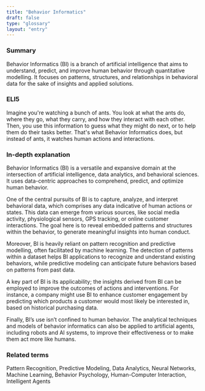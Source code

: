 ```yaml
---
title: "Behavior Informatics"
draft: false
type: "glossary"
layout: "entry"
---
```


### Summary
Behavior Informatics (BI) is a branch of artificial intelligence that aims to understand, predict, and improve human behavior through quantitative modelling. It focuses on patterns, structures, and relationships in behavioral data for the sake of insights and applied solutions.

### ELI5
Imagine you're watching a bunch of ants. You look at what the ants do, where they go, what they carry, and how they interact with each other. Then, you use this information to guess what they might do next, or to help them do their tasks better. That's what Behavior Informatics does, but instead of ants, it watches human actions and interactions.

### In-depth explanation
Behavior Informatics (BI) is a versatile and expansive domain at the intersection of artificial intelligence, data analytics, and behavioral sciences. It uses data-centric approaches to comprehend, predict, and optimize human behavior.

One of the central pursuits of BI is to capture, analyze, and interpret behavioral data, which comprises any data indicative of human actions or states. This data can emerge from various sources, like social media activity, physiological sensors, GPS tracking, or online customer interactions. The goal here is to reveal embedded patterns and structures within the behavior, to generate meaningful insights into human conduct.

Moreover, BI is heavily reliant on pattern recognition and predictive modelling, often facilitated by machine learning. The detection of patterns within a dataset helps BI applications to recognize and understand existing behaviors, while predictive modeling can anticipate future behaviors based on patterns from past data.

A key part of BI is its applicability; the insights derived from BI can be employed to improve the outcomes of actions and interventions. For instance, a company might use BI to enhance customer engagement by predicting which products a customer would most likely be interested in, based on historical purchasing data.

Finally, BI’s use isn’t confined to human behavior. The analytical techniques and models of behavior informatics can also be applied to artificial agents, including robots and AI systems, to improve their effectiveness or to make them act more like humans.

### Related terms
Pattern Recognition, Predictive Modeling, Data Analytics, Neural Networks, Machine Learning, Behavior Psychology, Human-Computer Interaction, Intelligent Agents
